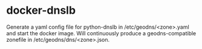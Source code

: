 docker-dnslb
============

Generate a yaml config file for python-dnslb in /etc/geodns/&lt;zone&gt;.yaml and start the docker image. Will continuously produce a geodns-compatible zonefile in /etc/geodns/dns/&lt;zone&gt;.json.
